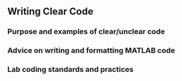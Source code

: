 ## Writing Clear Code ##

### Purpose and examples of clear/unclear code ###


### Advice on writing and formatting MATLAB code ###


### Lab coding standards and practices ###
